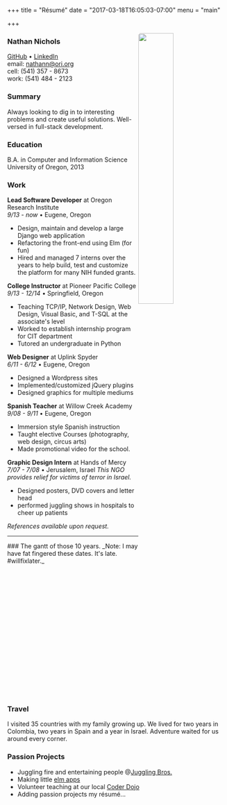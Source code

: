 +++
title = "Résumé"
date = "2017-03-18T16:05:03-07:00"
menu = "main"

+++

<img src="https://nqthqn.com/content/images/2017/01/DSC00406-2.jpg" style="float:right;width:40%;border-radius:5px;display: block; height: auto; padding: 0; position: relative; left: 0%; -webkit-transform: translateX(0%); -ms-transform: translateX(0%); transform: translateX(0%);">

### Nathan Nichols
<a href="https://github.com/nqthqn">GitHub</a> •
<a href="https://www.linkedin.com/in/nathan-nichols-479779121">LinkedIn</a> <br>
email: nathann@ori.org <br>
cell: (541) 357 - 8673 <br>
work: (541) 484 - 2123 <br>

### Summary

Always looking to dig in to interesting problems and create  useful solutions. Well-versed in full-stack development.

### Education

B.A. in Computer and Information Science 
University of Oregon, 2013


### Work
**Lead Software Developer** at Oregon Research Institute <br>
_9/13 - now_ • Eugene, Oregon

 - Design, maintain and develop a large Django web application
 - Refactoring the front-end using Elm (for fun) 
 - Hired and managed 7 interns over the years to help build, test and customize the platform for many NIH funded grants.

**College Instructor** at Pioneer Pacific College <br>
_9/13 - 12/14_ • Springfield, Oregon

 - Teaching TCP/IP, Network Design, Web Design, Visual Basic, and T-SQL at the associate's level
 - Worked to establish internship program for CIT department
 - Tutored an undergraduate in Python

**Web Designer** at Uplink Spyder <br>
_6/11 - 6/12_ • Eugene, Oregon

 - Designed a Wordpress sites  
 - Implemented/customized jQuery plugins
 - Designed graphics for multiple mediums

**Spanish Teacher** at Willow Creek Academy <br>
_9/08 - 9/11_ • Eugene, Oregon 

 - Immersion style Spanish instruction 
 - Taught elective Courses (photography, web design, circus arts)
 - Made promotional video for the school.

**Graphic Design Intern** at Hands of Mercy <br>
_7/07 - 7/08_ • Jerusalem, Israel
*This NGO provides relief for victims of terror in Israel.* 

 - Designed posters, DVD covers and letter head 
 - performed juggling shows in hospitals to cheer up patients

_References available upon request._

<hr>
### The gantt of those 10 years.
_Note: I may have fat fingered these dates. It's late. #willfixlater._

<script type="text/javascript" src="https://www.gstatic.com/charts/loader.js"></script>
<script type="text/javascript">
google.charts.load("current", {packages:["timeline"]});
google.charts.setOnLoadCallback(drawChart);
function drawChart() {
var container = document.getElementById('workhistory');
var chart = new google.visualization.Timeline(container);
var dataTable = new google.visualization.DataTable();
dataTable.addColumn({ type: 'string', id: 'Type' });
dataTable.addColumn({ type: 'string', id: 'Name' });
dataTable.addColumn({ type: 'date', id: 'Start' });
dataTable.addColumn({ type: 'date', id: 'End' });

dataTable.addRows([

['Work','Graphic Designer',new Date(2007,7,1),new Date(2008,7,1) ],
['Work','Spanish Teacher',new Date(2008,9,1),new Date(2011,9,1) ],
['Work','Web Designer',new Date(2011,6,1),new Date(2012,6,1) ],
['Work','College Instructor',new Date(2013,9,1),new Date(2014,12,1) ],
['Work','Lead Software Developer',new Date(2013,9,1),new Date(2017,1,1) ],

['Location', 'Jerusalem, Israel', new Date(2007,6,1),new Date(2008,7,3)],
['Location','Eugene,OR',new Date(2008,7,10),new Date(2017,1,2) ],

['Education','Lane Community College',new Date(2008,8,1),new Date(2010,8,1)],
['Education','University of Oregon',new Date(2010,6,1),new Date(2013,6,12)],
]);

chart.draw(dataTable);
}

</script>

<!-- sorry if you don't have a modern browser. -->

<div onresize="chart.draw(dataTable);" id="workhistory" style="height:300px;margin:0 calc(55% - 50vw);"></div>

### Travel
I visited 35 countries with my family growing up. We lived for two years in Colombia, two years in Spain and a year in Israel. Adventure waited for us around every corner.

### Passion Projects

 - Juggling fire and entertaining people @[Juggling Bros.](http://jugglingbrothers.com/)
 - Making little [elm apps](https://github.com/natsn/elmapps)
 - Volunteer teaching at our local [Coder Dojo](https://coderdojo.com/)
 - Adding passion projects my résumé...


<style>
.post-title{display:none;}
</style>
